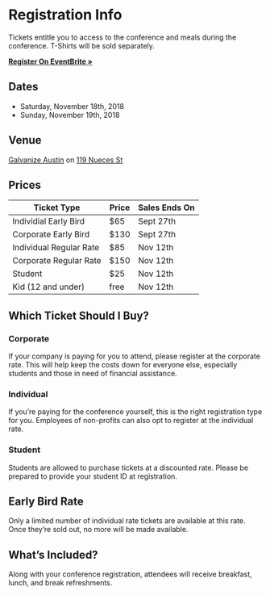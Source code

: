 # Registration Info

Tickets entitle you to access to the conference and meals during the conference. T-Shirts will be sold separately.

<strong>
  <a href="https://www.eventbrite.com/e/pytexas-2018-registration-37631657300" target="_blank">
    Register On EventBrite &raquo;
  </a>
</strong>

## Dates

- Saturday, November 18th, 2018
- Sunday, November 19th, 2018

## Venue

[Galvanize Austin](https://www.galvanize.com/austin/campus) on [119 Nueces St](https://goo.gl/maps/gkkQaKKugPs)

## Prices

| Ticket Type | Price | Sales Ends On |
| ----------- | ----- | ------------- |
| Individial Early Bird | $65 | Sept 27th |
| Corporate Early Bird | $130 | Sept 27th |
| Individual Regular Rate | $85 | Nov 12th |
| Corporate Regular Rate | $150 | Nov 12th |
| Student | $25 | Nov 12th |
| Kid (12 and under) | free | Nov 12th |

## Which Ticket Should I Buy?

### Corporate

If your company is paying for you to attend, please register at the corporate
rate. This will help keep the costs down for everyone else, especially students
and those in need of financial assistance.

### Individual
If you’re paying for the conference yourself, this is the right registration
type for you. Employees of non-profits can also opt to register at the
individual rate.

### Student
Students are allowed to purchase tickets at a discounted rate. Please be
prepared to provide your student ID at registration.

## Early Bird Rate
Only a limited number of individual rate tickets are available at this rate.
Once they’re sold out, no more will be made available.

## What’s Included?
Along with your conference registration, attendees will receive breakfast,
lunch, and break refreshments.
